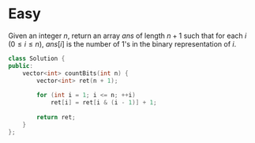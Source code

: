 # Easy

Given an integer $n$, return an array $ans$ of length $n + 1$ such that for each $i$ $(0 \leq i \leq n)$, $ans[i]$ is the number of $1$'s in the binary representation of $i$.

```cpp
class Solution {
public:
    vector<int> countBits(int n) {
        vector<int> ret(n + 1);
        
        for (int i = 1; i <= n; ++i)
            ret[i] = ret[i & (i - 1)] + 1;
        
        return ret;
    }
};
```
